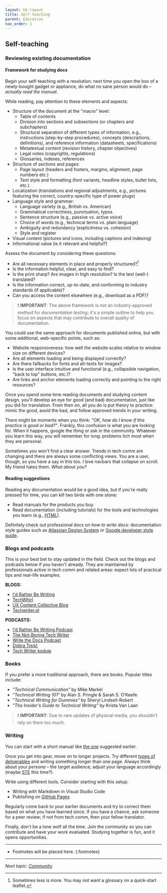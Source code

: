 ```yaml
---
layout: kb-layout
title: Self-teaching
parent: Education
nav_order: 1
---
```


## Self-teaching

### Reviewing existing documentation

#### Framework for studying docs

Begin your self-teaching with a resolution: next time you open the box of a newly-bought gadget or appliance, do what no sane person would do – *actually read the manual*.  

While reading, pay attention to these elements and aspects:

* Structure of the document at the "macro" level:
  * Table of contents
  * Division into sections and subsections (or chapters and subchapters)
  * Structural separation of different types of information, e.g., instructions (step-by-step procedures), concepts (descriptions, definitions), and reference information (datasheets, specifications)
  * Metatextual content (revision history, chapter objectives)
  * Legal notes (copyrights, regulations)
  * Glossaries, indexes, references
* Structure of sections and pages:
  * Page layout (headers and footers, margins, alignment, page numbers etc.)
  * Text style and formatting (font variants, headline styles, bullet lists, etc.).
* Localization (translations and regional adjustments, e.g., pictures featuring the correct, country-specific type of power plugs)
* Language style and grammar:
  * Language variety (e.g., British vs. American)
  * Grammatical correctness, punctuation, typos
  * Sentence structure (e.g., passive vs. active voice)
  * Choice of words (e.g., technical terms vs. plain language)
  * Ambiguity and redundancy (explicitness vs. cohesion)
  * Style and register
* Visual content (pictures and icons, including captions and indexing)
* Informational value (is it relevant and helpful?)

Assess the document by considering these questions:

* Are all necessary elements in place and properly structured?[^1]
* Is the information helpful, clear, and easy to find?
* Is the print sharp? Are images in high resolution? Is the text (well-) translated?
* Is the information correct, up-to-date, and conforming to industry standards (if applicable)?
* Can you access the content elsewhere (e.g., download as a PDF)?

> ❗ **IMPORTANT**: The above framework is *not* an industry-approved method for *documentation testing*; it's a simple outline to help you focus on aspects that may contribute to overall quality of documentation.

You could use the same approach for documents published online, but with some additional, web-specific points, such as:

* Website responsiveness: how well the website scales relative to window size on different devices?
* Are all elements loading and being displayed correctly?
* Are there fallbacks for fonts and alt-texts for images?
* Is the user interface intuitive and functional (e.g., collapsible navigation, "back to top" buttons, etc.)?
* Are links and anchor elements loading correctly and pointing to the right resources?

Once you spend some time reading documents and studying content design, you'll develop an eye for good (and bad) documentation, just like you did for translation. From then on, all you do is put theory to practice: mimic the good, avoid the bad, and follow approved trends in your writing.  

There might be moments when you think: *"OK, how do I know if this practice is good or bad?"*. Frankly, this confusion is what you are looking for. When it happens, google the thing or ask in the community. Whatever you learn this way, you will remember for long: problems itch most when they are personal.  

Sometimes you won't find a clear answer. Trends in tech comm are changing and there are always some conflicting views. You are a user, though, so you have a say in this too. I love navbars that collapse on scroll. My friend hates them. *What about you?*  

#### Reading suggestions

Reading any documentation would be a good idea, but if you're really pressed for time, you can kill two birds with one stone: 

* Read manuals for the products you buy.
* Read documentation (including tutorials) for the tools and technologies you learn (e.g., [HTML](https://developer.mozilla.org/en-US/docs/Web/HTML)).

Definitely check out professional docs on *how to write docs*: documentation style guides such as [Atlassian Design System](https://atlassian.design/) or [Google developer style guide](https://developers.google.com/style).

### Blogs and podcasts

This is your best bet to stay updated in the field. Check out the blogs and podcasts below if you haven't already. They are maintained by professionals active in tech comm and related areas: expect lots of practical tips and real-life examples.  

**BLOGS:**  

* [I'd Rather Be Writing](https://idratherbewriting.com/)  
* [TechWhirl](https://techwhirl.com/)  
* [UX Content Collective Blog](https://uxcontent.com/blog/)   
* [Techwriter.pl](http://techwriter.pl/)  

**PODCASTS:**  

* [I'd Rather Be Writing Podcast](https://open.spotify.com/show/4HeOZfPGMMfViOhVS40QBD?si=d6238929395845f0&nd=1)  
* [The Not-Boring Tech Writer](https://www.thenotboringtechwriter.com/)  
* [Write the Docs Podcast](https://podcast.writethedocs.org/)  
* [Dobra Treść](https://open.spotify.com/show/6p75JAzFfnW8uuHQzS5jTs?si=0595b22a3a07424a&nd=1)  
* [Tech Writer koduje](https://techwriterkoduje.pl/)  

### Books

If you prefer a more traditional approach, there are books. Popular titles include:  

* *"Technical Communication"* by Mike Markel
* *"Technical Writing 101"* by Alan S. Pringle & Sarah S. O’Keefe
* *"Technical Writing for Dummies"* by Sheryl Lindsell-Robert
* *"The Insider’s Guide to Technical Writing"* by Krista Van Laan

> ❗ **IMPORTANT:** Due to rare updates of physical media, you shouldn't rely on them too much.  

### Writing

You can start with a short manual like [the one](../../02-overview/4-is-technical-writing-for-me/index.md/#try-before-you-buy) suggested earlier.

Once you get into gear, move on to longer projects. Try different [types of deliverables](../../04-learning-the-basics/2-types-of-deliverables/) and writing something longer than one page. Always think about your *persona* – the target audience; adjust your language accordingly (maybe [STE](../../04-learning-the-basics/2-content-design/index.md/#ste-and-plain-english) this time?).  

Write using different tools. Consider starting with this setup:

* Writing with Markdown in Visual Studio Code
* Publishing on [GitHub Pages](../../07-employment/1-portfolio/index.md/#publishing-on-github-pages)

Regularly come back to your earlier documents and try to correct them based on what you have learned since. If you have a chance, ask someone for a peer review; if not from tech comm, then your fellow translator.

Finally, don't be a lone wolf all the time. Join the community so you can contribute and have your work evaluated. Studying together is fun, and it opens opportunities.  

[^1]: Sometimes less is more. You may not want a glossary on a quick-start leaflet.  

---

* Footnotes will be placed here.
{:footnotes}

---

*Next topic: [Community](../2-community/)*